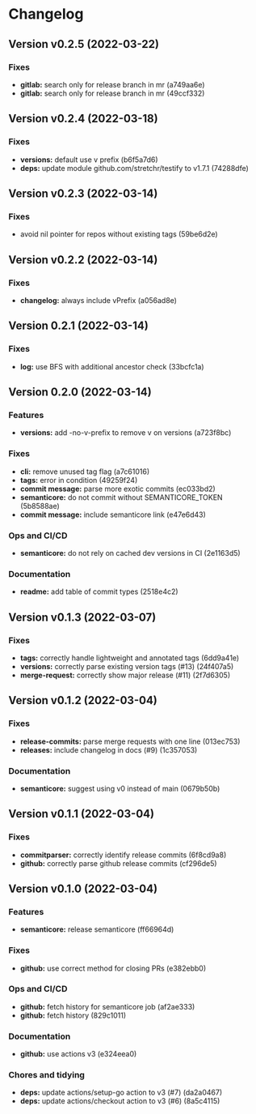 # Changelog

## Version v0.2.5 (2022-03-22)

### Fixes

- **gitlab:** search only for release branch in mr (a749aa6e)
- **gitlab:** search only for release branch in mr (49ccf332)

## Version v0.2.4 (2022-03-18)

### Fixes

- **versions:** default use v prefix (b6f5a7d6)
- **deps:** update module github.com/stretchr/testify to v1.7.1 (74288dfe)

## Version v0.2.3 (2022-03-14)

### Fixes

- avoid nil pointer for repos without existing tags (59be6d2e)

## Version v0.2.2 (2022-03-14)

### Fixes

- **changelog:** always include vPrefix (a056ad8e)

## Version 0.2.1 (2022-03-14)

### Fixes

- **log:** use BFS with additional ancestor check (33bcfc1a)

## Version 0.2.0 (2022-03-14)

### Features

- **versions:** add -no-v-prefix to remove v on versions (a723f8bc)

### Fixes

- **cli:** remove unused tag flag (a7c61016)
- **tags:** error in condition (49259f24)
- **commit message:** parse more exotic commits (ec033bd2)
- **semanticore:** do not commit without SEMANTICORE_TOKEN (5b8588ae)
- **commit message:** include semanticore link (e47e6d43)

### Ops and CI/CD

- **semanticore:** do not rely on cached dev versions in CI (2e1163d5)

### Documentation

- **readme:** add table of commit types (2518e4c2)

## Version v0.1.3 (2022-03-07)

### Fixes

- **tags:** correctly handle lightweight and annotated tags (6dd9a41e)
- **versions:** correctly parse existing version tags (#13) (24f407a5)
- **merge-request:** correctly show major release (#11) (2f7d6305)

## Version v0.1.2 (2022-03-04)

### Fixes

- **release-commits:** parse merge requests with one line (013ec753)
- **releases:** include changelog in docs (#9) (1c357053)

### Documentation

- **semanticore:** suggest using v0 instead of main (0679b50b)

## Version v0.1.1 (2022-03-04)

### Fixes

- **commitparser:** correctly identify release commits (6f8cd9a8)
- **github:** correctly parse github release commits (cf296de5)

## Version v0.1.0 (2022-03-04)

### Features

- **semanticore:** release semanticore (ff66964d)

### Fixes

- **github:** use correct method for closing PRs (e382ebb0)

### Ops and CI/CD

- **github:** fetch history for semanticore job (af2ae333)
- **github:** fetch history (829c1011)

### Documentation

- **github:** use actions v3 (e324eea0)

### Chores and tidying

- **deps:** update actions/setup-go action to v3 (#7) (da2a0467)
- **deps:** update actions/checkout action to v3 (#6) (8a5c4115)

